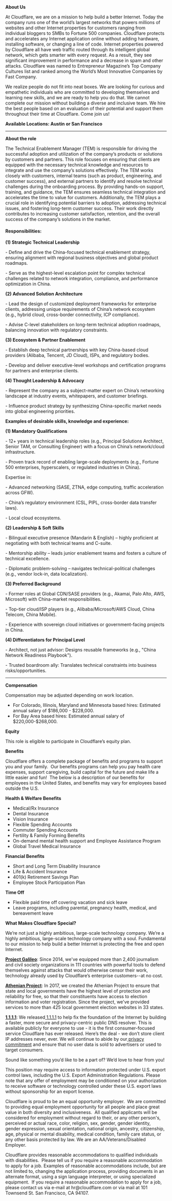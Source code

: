 <div class="content-intro">
	<div><strong>About Us</strong></div>
	<div>
		<p>At Cloudflare, we are on a mission to help build a better Internet. Today the company runs one of the world’s largest networks that powers millions of websites and other Internet properties for customers ranging from individual bloggers to SMBs to Fortune 500 companies. Cloudflare protects and accelerates any Internet application online without adding hardware, installing software, or changing a line of code. Internet properties powered by Cloudflare all have web traffic routed through its intelligent global network, which gets smarter with every request. As a result, they see significant improvement in performance and a decrease in spam and other attacks. Cloudflare was named to Entrepreneur Magazine’s Top Company Cultures list and ranked among the World’s Most Innovative Companies by Fast Company.&nbsp;</p>
		<p><span style="font-weight: 400;">We realize people do not fit into neat boxes. We are looking for curious and empathetic individuals who are committed to developing themselves and learning new skills, and we are ready to help you do that. We cannot complete our mission without building a diverse and inclusive team. We hire the best people based on an evaluation of their potential and support them throughout their time at Cloudflare. Come join us!&nbsp;</span></p>
	</div>
</div>
<p><strong>Available Locations: Austin or San Francisco</strong></p>
<hr>
<p><strong>About the role</strong></p>
<p>The Technical Enablement Manager (TEM) is responsible for driving the successful adoption and utilization of the company’s products or solutions by customers and partners. This role focuses on ensuring that clients are equipped with the necessary technical knowledge and resources to integrate and use the company’s solutions effectively. The TEM works closely with customers, internal teams (such as product, engineering, and customer success), and external partners to identify and resolve technical challenges during the onboarding process. By providing hands-on support, training, and guidance, the TEM ensures seamless technical integration and accelerates the time to value for customers. Additionally, the TEM plays a crucial role in identifying potential barriers to adoption, addressing technical issues, and fostering long-term customer success. Their work directly contributes to increasing customer satisfaction, retention, and the overall success of the company’s solutions in the market.</p>
<h4><strong>Responsibilities:</strong></h4>
<p><strong>(1) Strategic Technical Leadership</strong></p>
<p>- Define and drive the China-focused technical enablement strategy, ensuring alignment with regional business objectives and global product roadmaps.</p>
<p>- Serve as the highest-level escalation point for complex technical challenges related to network integration, compliance, and performance optimization in China.&nbsp;</p>
<p><strong>(2) Advanced Solution Architecture</strong></p>
<p>- Lead the design of customized deployment frameworks for enterprise clients, addressing unique requirements of China’s network ecosystem (e.g., hybrid cloud, cross-border connectivity, ICP compliance).</p>
<p>- Advise C-level stakeholders on long-term technical adoption roadmaps, balancing innovation with regulatory constraints.</p>
<p><strong>(3) Ecosystem &amp; Partner Enablement</strong></p>
<p>- Establish deep technical partnerships with key China-based cloud providers (Alibaba, Tencent, JD Cloud), ISPs, and regulatory bodies.</p>
<p>- Develop and deliver executive-level workshops and certification programs for partners and enterprise clients.</p>
<p><strong>(4) Thought Leadership &amp; Advocacy</strong></p>
<p>- Represent the company as a subject-matter expert on China’s networking landscape at industry events, whitepapers, and customer briefings.</p>
<p>- Influence product strategy by synthesizing China-specific market needs into global engineering priorities.</p>
<p><strong>Examples of desirable skills, knowledge and experience:</strong></p>
<p><strong>(1) Mandatory Qualifications</strong></p>
<p>- 12+ years in technical leadership roles (e.g., Principal Solutions Architect, Senior TAM, or Consulting Engineer) with a focus on China’s network/cloud infrastructure.</p>
<p>- Proven track record of enabling large-scale deployments (e.g., Fortune 500 enterprises, hyperscalers, or regulated industries in China).</p>
<p>Expertise in:</p>
<p>- Advanced networking (SASE, ZTNA, edge computing, traffic acceleration across GFW).</p>
<p>- China’s regulatory environment (CSL, PIPL, cross-border data transfer laws).</p>
<p>- Local cloud ecosystems.</p>
<p><strong>(2) Leadership &amp; Soft Skills</strong></p>
<p>- Bilingual executive presence (Mandarin &amp; English) – highly proficient at negotiating with both technical teams and C-suite.</p>
<p>- Mentorship ability – leads junior enablement teams and fosters a culture of technical excellence.</p>
<p>- Diplomatic problem-solving – navigates technical-political challenges (e.g., vendor lock-in, data localization).</p>
<p><strong>(3) Preferred Background</strong></p>
<p>- Former roles at Global CDN/SASE providers (e.g., Akamai, Palo Alto, AWS, Microsoft) with China-market responsibilities.</p>
<p>- Top-tier cloud/ISP players (e.g., Alibaba/Microsoft/AWS Cloud, China Telecom, China Mobile).</p>
<p>- Experience with sovereign cloud initiatives or government-facing projects in China.</p>
<p><strong>(4) Differentiators for Principal Level</strong></p>
<p>- Architect, not just advisor: Designs reusable frameworks (e.g., "China Network Readiness Playbook").</p>
<p>- Trusted boardroom ally: Translates technical constraints into business risks/opportunities.</p>
<hr>
<p><strong>Compensation</strong></p>
<p>Compensation may be adjusted depending on work location.</p>
<ul>
	<li><span data-sheets-root="1">For Colorado, Illinois, Maryland and Minnesota based hires: Estimated annual salary of $186,000 - $228,000.</span></li>
	<li><span data-sheets-root="1">For Bay Area based hires: Estimated annual salary of $220,000-$268,000.</span></li>
</ul>
<p><strong>Equity</strong></p>
<p>This role is eligible to participate in Cloudflare’s equity plan.</p>
<p><strong>Benefits</strong></p>
<p>Cloudflare offers a complete package of benefits and programs to support you and your family.&nbsp; Our benefits programs can help you pay health care expenses, support caregiving, build capital for the future and make life a little easier and fun!&nbsp; The below is a description of our benefits for employees in the United States, and benefits may vary for employees based outside the U.S.</p>
<p><strong>Health &amp; Welfare Benefits</strong></p>
<ul>
	<li>Medical/Rx Insurance</li>
	<li>Dental Insurance</li>
	<li>Vision Insurance</li>
	<li>Flexible Spending Accounts</li>
	<li>Commuter Spending Accounts</li>
	<li>Fertility &amp; Family Forming Benefits</li>
	<li>On-demand mental health support and Employee Assistance Program</li>
	<li>Global Travel Medical Insurance</li>
</ul>
<p><strong>Financial Benefits</strong></p>
<ul>
	<li>Short and Long Term Disability Insurance</li>
	<li>Life &amp; Accident Insurance</li>
	<li>401(k) Retirement Savings Plan</li>
	<li>Employee Stock Participation Plan</li>
</ul>
<p><strong>Time Off</strong></p>
<ul>
	<li>Flexible paid time off covering vacation and sick leave</li>
	<li>Leave programs, including parental, pregnancy health, medical, and bereavement leave</li>
</ul>
<div class="content-conclusion">
	<p><strong>What Makes Cloudflare Special?</strong></p>
	<p><span style="font-weight: 400;">We’re not just a highly ambitious, large-scale technology company. We’re a highly ambitious, large-scale technology company with a soul. Fundamental to our mission to help build a better Internet is protecting the free and open Internet.</span></p>
	<p><a href="https://blog.cloudflare.com/protecting-free-expression-online/"><strong>Project Galileo</strong></a><span style="font-weight: 400;">: Since 2014, we've equipped more than 2,400 journalism and civil society organizations in 111 countries with powerful tools to defend themselves against attacks that would otherwise censor their work, technology already used by Cloudflare’s enterprise customers--at no cost.</span></p>
	<p><strong><a href="https://www.cloudflare.com/athenian/">Athenian Project</a></strong><span style="font-weight: 400;">: In 2017, we created the Athenian Project to ensure that state and local governments have the highest level of protection and reliability for free, so that their constituents have access to election information and voter registration. Since the project, we've provided services to more than 425 local government election websites in 33 states.</span></p>
	<p><a href="https://1.1.1.1/"><strong>1.1.1.1</strong></a><span style="font-weight: 400;">: We released</span><a href="https://1.1.1.1/"> <span style="font-weight: 400;">1.1.1.1</span></a><span style="font-weight: 400;"> to help fix the foundation of the Internet by building a faster, more secure and privacy-centric public DNS resolver. This is available publicly for everyone to use - it is the first consumer-focused service Cloudflare has ever released. Here’s the deal - we don’t store client IP addresses never, ever. We will continue to abide by our</span><a href="https://developers.cloudflare.com/1.1.1.1/privacy/public-dns-resolver"> privacy commitment</a><span style="font-weight: 400;"> and ensure that no user data is sold to advertisers or used to target consumers.</span></p>
	<p><span style="font-weight: 400;">Sound like something you’d like to be a part of? We’d love to hear from you!</span></p>
	<p><span style="font-weight: 400;">This position may require access to information protected under U.S. export control laws, including the U.S. Export Administration Regulations. Please note that any offer of employment may be conditioned on your authorization to receive software or technology controlled under these U.S. export laws without sponsorship for an export license.</span></p>
	<p><span style="font-weight: 400;">Cloudflare is proud to be an equal opportunity employer. &nbsp;We are committed to providing equal employment opportunity for all people and place great value in both diversity and inclusiveness. &nbsp;All qualified applicants will be considered for employment without regard to their, or any other person's, perceived or actual</span> <span style="font-weight: 400;">race, color, religion, sex, gender, gender identity, gender expression, sexual orientation, national origin, ancestry, citizenship, age, physical or mental disability, medical condition, family care status, or any other basis protected by law. </span><span style="font-weight: 400;">We are an AA/Veterans/Disabled Employer.</span></p>
	<p><span style="font-weight: 400;">Cloudflare provides reasonable accommodations to qualified individuals with disabilities. &nbsp;Please tell us if you require a reasonable accommodation to apply for a job. Examples of reasonable accommodations include, but are not limited to, changing the application process, providing documents in an alternate format, using a sign language interpreter, or using specialized equipment. &nbsp;If you require a reasonable accommodation to apply for a job, please contact us via e-mail at </span><span style="font-weight: 400;">hr@cloudflare.com</span><span style="font-weight: 400;"> or via mail at 101 Townsend St. San Francisco, CA 94107.</span></p>
</div>